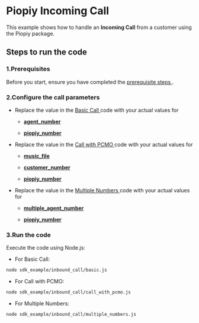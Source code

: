 # Piopiy Incoming Call

This example shows how to handle an **Incoming Call** from a customer using the Piopiy package.

## Steps to run the code

### 1.Prerequisites

Before you start, ensure you have completed the [ prerequisite steps ](/README.md).

### 2.Configure the call parameters

- Replace the value in the [ Basic Call ](/sdk_example/inbound_call/basic.js) code with your actual values for

  - [**agent_number**](https://github.com/telecmi/piopiy_node_example/blob/development/sdk_example/inbound_call/basic.js#L10)

  - [**piopiy_number**](https://github.com/telecmi/piopiy_node_example/blob/development/sdk_example/inbound_call/basic.js#L11)

- Replace the value in the [ Call with PCMO ](/sdk_example/inbound_call/call_with_pcmo.js) code with your actual values for

  - [**music_file**](https://github.com/telecmi/piopiy_node_example/blob/development/sdk_example/inbound_call/call_with_pcmo.js#L11)

  - [**customer_number**](https://github.com/telecmi/piopiy_node_example/blob/development/sdk_example/inbound_call/call_with_pcmo.js#L13)

  - [**piopiy_number**](https://github.com/telecmi/piopiy_node_example/blob/development/sdk_example/inbound_call/call_with_pcmo.js#L14)

- Replace the value in the [ Multiple Numbers ](/sdk_example/inbound_call/multiple_numbers.js) code with your actual values for

  - [**multiple_agent_number**](https://github.com/telecmi/piopiy_node_example/blob/development/sdk_example/inbound_call/multiple_numbers.js#L10)

  - [**piopiy_number**](https://github.com/telecmi/piopiy_node_example/blob/development/sdk_example/inbound_call/multiple_numbers.js#L11)

### 3.Run the code

Execute the code using Node.js:

- For Basic Call:

```sh
node sdk_example/inbound_call/basic.js
```

- For Call with PCMO:

```sh
node sdk_example/inbound_call/call_with_pcmo.js
```

- For Multiple Numbers:

```sh
node sdk_example/inbound_call/multiple_numbers.js
```